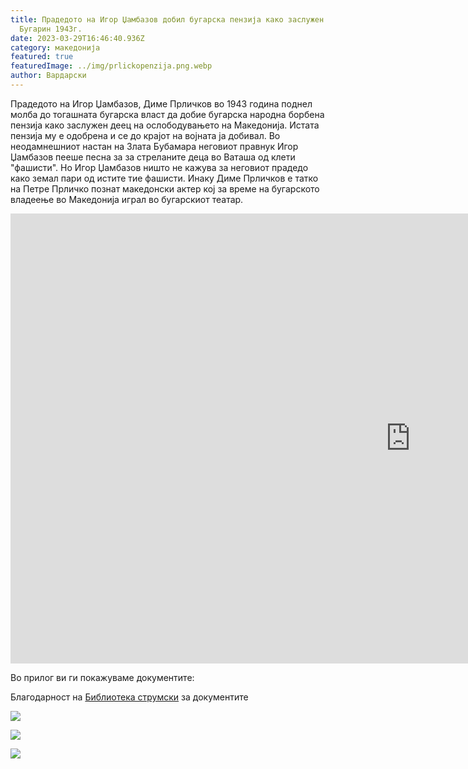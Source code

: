 ```yaml
---
title: Прадедото на Игор Џамбазов добил бугарска пензија како заслужен добар
  Бугарин 1943г.
date: 2023-03-29T16:46:40.936Z
category: македонија
featured: true
featuredImage: ../img/prlickopenzija.png.webp
author: Вардарски
---
```


Прадедото на Игор Џамбазов, Диме Прличков во 1943 година поднел молба до тогашната бугарска власт да добие бугарска народна борбена пензија како заслужен деец на ослободувањето на Македонија. Истата пензија му е одобрена и се до крајот на војната ја добивал. Во неодамнешниот настан на Злата Бубамара неговиот правнук Игор Џамбазов пееше песна за за стреланите деца во Ваташа од клети "фашисти". Но Игор Џамбазов ништо не кажува за неговиот прадедо како земал пари од истите тие фашисти. Инаку Диме Прличков е татко на Петре Прличко познат македонски актер кој за време на бугарското владеење во Македонија играл во бугарскиот театар.

<iframe width="1280" height="720" src="https://www.youtube.com/embed/rtyCGznm2Wg" title="Mi zaplakalo seloto Vatasha i Cvetovi Zlatna Bubamara 2023   Andrijana Janevska, Igor Dzambazov" frameborder="0" allow="accelerometer; autoplay; clipboard-write; encrypted-media; gyroscope; picture-in-picture; web-share" allowfullscreen></iframe>

Во прилог ви ги покажуваме документите:

Благодарност на [Библиотека струмски](https://www.strumski.com/) за документите

![](../img/dime_prlichkov_pensija_page-0001.jpg.webp)

![](../img/dime_prlichkov_pensija_page-0002.jpg.webp)

![](../img/dime_prlichkov_pensija_page-0003.jpg.webp)
